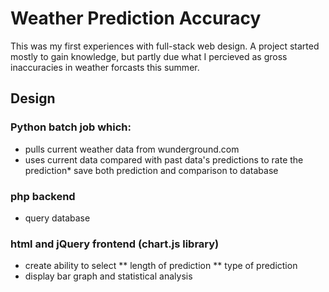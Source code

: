 # Weather Prediction Accuracy

This was my first experiences with full-stack web design. A project started mostly to gain knowledge, but partly due what I percieved as gross inaccuracies in weather forcasts this summer. 

## Design

### Python batch job which:
* pulls current weather data from wunderground.com
* uses current data compared with past data's predictions to rate the prediction* save both prediction and comparison to database

### php backend
* query database

### html and jQuery frontend  (chart.js library)
* create ability to select
** length of prediction
** type of prediction 
* display bar graph and statistical analysis
     
